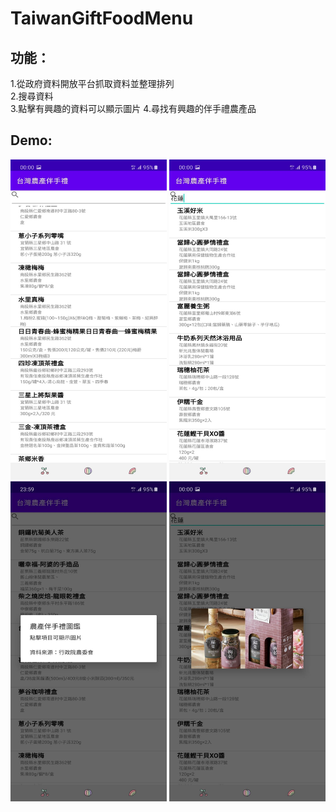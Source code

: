 # TaiwanGiftFoodMenu  
## 功能：  
1.從政府資料開放平台抓取資料並整理排列  
2.搜尋資料  
3.點擊有興趣的資料可以顯示圖片
4.尋找有興趣的伴手禮農產品
## Demo:  
<img src="https://github.com/WeiTheShinobi/TaiwanGiftFoodMenu/blob/master/demo/demo1.jpg" width=250 height=512 />  
<img src="https://github.com/WeiTheShinobi/TaiwanGiftFoodMenu/blob/master/demo/demo2.jpg" width=250 height=512 />  
<img src="https://github.com/WeiTheShinobi/TaiwanGiftFoodMenu/blob/master/demo/demo3.jpg" width=250 height=512 />  
<img src="https://github.com/WeiTheShinobi/TaiwanGiftFoodMenu/blob/master/demo/demo4.jpg" width=250 height=512 />  
